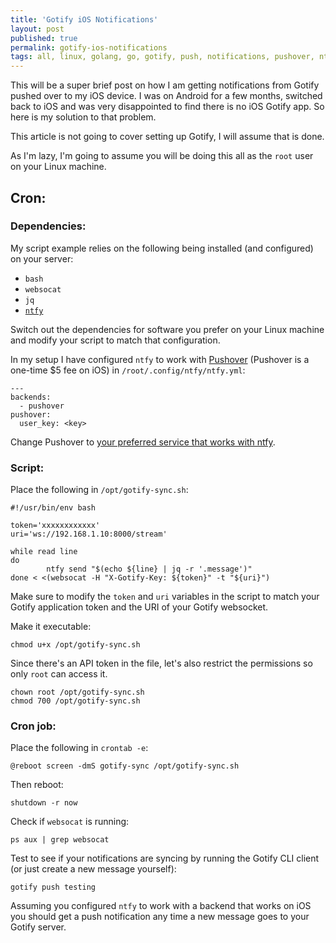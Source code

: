 ```yaml
---
title: 'Gotify iOS Notifications'
layout: post
published: true
permalink: gotify-ios-notifications
tags: all, linux, golang, go, gotify, push, notifications, pushover, ntfy
---
```


This will be a super brief post on how I am getting notifications from Gotify pushed over to my iOS device. I was on Android for a few months, switched back to iOS and was very disappointed to find there is no iOS Gotify app. So here is my solution to that problem.

This article is not going to cover setting up Gotify, I will assume that is done.

As I'm lazy, I'm going to assume you will be doing this all as the `root` user on your Linux machine.

## Cron:

### Dependencies:

My script example relies on the following being installed (and configured) on your server:
- `bash`
- `websocat`
- `jq`
- [`ntfy`](https://github.com/dschep/ntfy)

Switch out the dependencies for software you prefer on your Linux machine and modify your script to match that configuration.

In my setup I have configured `ntfy` to work with [Pushover](https://pushover.net) (Pushover is a one-time $5 fee on iOS) in `/root/.config/ntfy/ntfy.yml`:

```
---
backends:
  - pushover
pushover:
  user_key: <key>
```

Change Pushover to [your preferred service that works with ntfy](https://github.com/dschep/ntfy#backends).

### Script:

Place the following in `/opt/gotify-sync.sh`:

```
#!/usr/bin/env bash

token='xxxxxxxxxxxx'
uri='ws://192.168.1.10:8000/stream'

while read line
do
        ntfy send "$(echo ${line} | jq -r '.message')"
done < <(websocat -H "X-Gotify-Key: ${token}" -t "${uri}")
```

Make sure to modify the `token` and `uri` variables in the script to match your Gotify application token and the URI of your Gotify websocket.

Make it executable:

```
chmod u+x /opt/gotify-sync.sh
```

Since there's an API token in the file, let's also restrict the permissions so only `root` can access it.

```
chown root /opt/gotify-sync.sh
chmod 700 /opt/gotify-sync.sh
```

### Cron job:

Place the following in `crontab -e`:

```
@reboot screen -dmS gotify-sync /opt/gotify-sync.sh
```

Then reboot:

```
shutdown -r now
```

Check if `websocat` is running:

```
ps aux | grep websocat
```

Test to see if your notifications are syncing by running the Gotify CLI client (or just create a new message yourself):

```
gotify push testing
```

Assuming you configured `ntfy` to work with a backend that works on iOS you should get a push notification any time a new message goes to your Gotify server.

